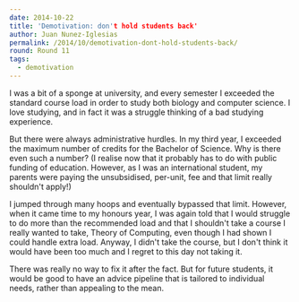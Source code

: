 ```yaml
---
date: 2014-10-22
title: 'Demotivation: don't hold students back'
author: Juan Nunez-Iglesias
permalink: /2014/10/demotivation-dont-hold-students-back/
round: Round 11
tags:
  - demotivation
---
```

I was a bit of a sponge at university, and every semester I exceeded the standard course load in order to study both biology and computer science. I love studying, and in fact it was a struggle thinking of a bad studying experience.

But there were always administrative hurdles. In my third year, I exceeded the maximum number of credits for the Bachelor of Science. Why is there even such a number? (I realise now that it probably has to do with public funding of education. However, as I was an international student, my parents were paying the unsubsidised, per-unit, fee and that limit really shouldn't apply!)

I jumped through many hoops and eventually bypassed that limit. However, when it came time to my honours year, I was again told that I would struggle to do more than the recommended load and that I shouldn't take a course I really wanted to take, Theory of Computing, even though I had shown I could handle extra load. Anyway, I didn't take the course, but I don't think it would have been too much and I regret to this day not taking it.

There was really no way to fix it after the fact. But for future students, it would be good to have an advice pipeline that is tailored to individual needs, rather than appealing to the mean.
